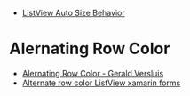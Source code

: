 * [ListView Auto Size Behavior](https://gist.github.com/weitzhandler/96f2cf939e73acb82d3fd676e306fb33)

# Alernating Row Color
* [Alernating Row Color - Gerald Versluis](https://blog.verslu.is/stackoverflow-answers/alternate-row-color-listview/)
* [Alternate row color ListView xamarin forms](https://stackoverflow.com/questions/36840783/alternate-row-color-listview-xamarin-forms)
